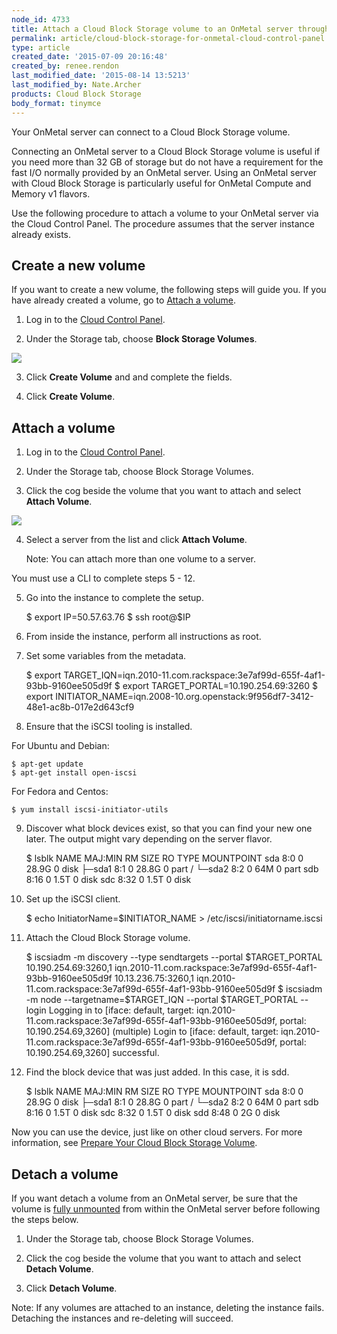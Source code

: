 ```yaml
---
node_id: 4733
title: Attach a Cloud Block Storage volume to an OnMetal server through the Cloud Control Panel
permalink: article/cloud-block-storage-for-onmetal-cloud-control-panel
type: article
created_date: '2015-07-09 20:16:48'
created_by: renee.rendon
last_modified_date: '2015-08-14 13:5213'
last_modified_by: Nate.Archer
products: Cloud Block Storage
body_format: tinymce
---
```


Your OnMetal server can connect to a Cloud Block Storage volume.

Connecting an OnMetal server to a Cloud Block Storage volume is useful
if you need more than 32 GB of storage but do not have a requirement for
the fast I/O normally provided by an OnMetal server. Using an OnMetal
server with Cloud Block Storage is particularly useful for OnMetal
Compute and Memory v1 flavors.  

Use the following procedure to attach a volume to your OnMetal server
via the Cloud Control Panel. The procedure assumes that the server
instance already exists.

Create a new volume
-------------------

If you want to create a new volume, the following steps will guide you.
If you have already created a volume, go to [Attach a volume](#attach).

1. Log in to the [Cloud Control
Panel](https://mycloud.rackspace.com/). 

2. Under the Storage tab, choose **Block Storage Volumes**.

![](/knowledge_center/sites/default/files/field/image/storage.png)

3. Click **Create Volume** and and complete the fields.

4. Click **Create Volume**. 

 

Attach a volume
---------------

1. Log in to the [Cloud Control
Panel](https://mycloud.rackspace.com/). 

2. Under the Storage tab, choose Block Storage Volumes.

3. Click the cog beside the volume that you want to attach and
select **Attach Volume**.

![](/knowledge_center/sites/default/files/field/image/attach%20volume.png)

4. Select a server from the list and click **Attach Volume**. 

    Note: You can attach more than one volume to a server.

You must use a CLI to complete steps 5 - 12. 

5. Go into the instance to complete the setup.

    $ export IP=50.57.63.76
    $ ssh root@$IP

6. From inside the instance, perform all instructions as root.

7. Set some variables from the metadata.

    $ export TARGET_IQN=iqn.2010-11.com.rackspace:3e7af99d-655f-4af1-93bb-9160ee505d9f
    $ export TARGET_PORTAL=10.190.254.69:3260
    $ export INITIATOR_NAME=iqn.2008-10.org.openstack:9f956df7-3412-48e1-ac8b-017e2d643cf9

8. Ensure that the iSCSI tooling is installed.

For Ubuntu and Debian:

    $ apt-get update
    $ apt-get install open-iscsi

For Fedora and Centos:

    $ yum install iscsi-initiator-utils

9. Discover what block devices exist, so that you can find your new one
later. The output might vary depending on the server flavor.

    $ lsblk
    NAME   MAJ:MIN RM   SIZE RO TYPE MOUNTPOINT
    sda      8:0    0  28.9G  0 disk
    &boxvr;&boxh;sda1   8:1    0  28.8G  0 part /
    &boxur;&boxh;sda2   8:2    0    64M  0 part
    sdb      8:16   0   1.5T  0 disk
    sdc      8:32   0   1.5T  0 disk

10. Set up the iSCSI client.

    $ echo InitiatorName=$INITIATOR_NAME > /etc/iscsi/initiatorname.iscsi

11. Attach the Cloud Block Storage volume.

    $ iscsiadm -m discovery --type sendtargets --portal $TARGET_PORTAL
    10.190.254.69:3260,1 iqn.2010-11.com.rackspace:3e7af99d-655f-4af1-93bb-9160ee505d9f
    10.13.236.75:3260,1 iqn.2010-11.com.rackspace:3e7af99d-655f-4af1-93bb-9160ee505d9f
    $ iscsiadm -m node --targetname=$TARGET_IQN --portal $TARGET_PORTAL --login
    Logging in to [iface: default, target: iqn.2010-11.com.rackspace:3e7af99d-655f-4af1-93bb-9160ee505d9f, portal: 10.190.254.69,3260] (multiple)
    Login to [iface: default, target: iqn.2010-11.com.rackspace:3e7af99d-655f-4af1-93bb-9160ee505d9f, portal: 10.190.254.69,3260] successful.

12. Find the block device that was just added.  In this case, it is
sdd.

    $ lsblk
    NAME   MAJ:MIN RM   SIZE RO TYPE MOUNTPOINT
    sda      8:0    0  28.9G  0 disk
    &boxvr;&boxh;sda1   8:1    0  28.8G  0 part /
    &boxur;&boxh;sda2   8:2    0    64M  0 part
    sdb      8:16   0   1.5T  0 disk
    sdc      8:32   0   1.5T  0 disk
    sdd      8:48   0     2G  0 disk

Now you can use the device, just like on other cloud servers. For more
information, see [Prepare Your Cloud Block Storage
Volume](/knowledge_center/article/prepare-your-cloud-block-storage-volume).

 

Detach a volume
---------------

If you want detach a volume from an OnMetal server, be sure that the
volume is [fully
unmounted](http://www.rackspace.com/knowledge_center/article/detach-and-delete-cloud-block-storage-volumes)
from within the OnMetal server before following the steps below.

1. Under the Storage tab, choose Block Storage Volumes.

2. Click the cog beside the volume that you want to attach and
select **Detach Volume**.

3. Click **Detach Volume**.

Note: If any volumes are attached to an instance, deleting the instance
fails. Detaching the instances and re-deleting will succeed.

